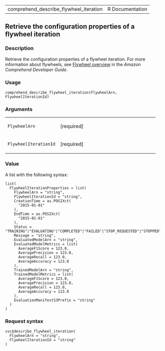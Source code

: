 <table style="width: 100%;">
<tbody>
<tr class="odd">
<td>comprehend_describe_flywheel_iteration</td>
<td style="text-align: right;">R Documentation</td>
</tr>
</tbody>
</table>

## Retrieve the configuration properties of a flywheel iteration

### Description

Retrieve the configuration properties of a flywheel iteration. For more
information about flywheels, see [Flywheel
overview](https://docs.aws.amazon.com/comprehend/latest/dg/flywheels-about.html)
in the *Amazon Comprehend Developer Guide*.

### Usage

    comprehend_describe_flywheel_iteration(FlywheelArn, FlywheelIterationId)

### Arguments

<table>
<colgroup>
<col style="width: 35%" />
<col style="width: 65%" />
</colgroup>
<tbody>
<tr class="odd">
<td><code
id="comprehend_describe_flywheel_iteration_:_FlywheelArn">FlywheelArn</code></td>
<td><p>[required]</p></td>
</tr>
<tr class="even">
<td><code
id="comprehend_describe_flywheel_iteration_:_FlywheelIterationId">FlywheelIterationId</code></td>
<td><p>[required]</p></td>
</tr>
</tbody>
</table>

### Value

A list with the following syntax:

    list(
      FlywheelIterationProperties = list(
        FlywheelArn = "string",
        FlywheelIterationId = "string",
        CreationTime = as.POSIXct(
          "2015-01-01"
        ),
        EndTime = as.POSIXct(
          "2015-01-01"
        ),
        Status = "TRAINING"|"EVALUATING"|"COMPLETED"|"FAILED"|"STOP_REQUESTED"|"STOPPED",
        Message = "string",
        EvaluatedModelArn = "string",
        EvaluatedModelMetrics = list(
          AverageF1Score = 123.0,
          AveragePrecision = 123.0,
          AverageRecall = 123.0,
          AverageAccuracy = 123.0
        ),
        TrainedModelArn = "string",
        TrainedModelMetrics = list(
          AverageF1Score = 123.0,
          AveragePrecision = 123.0,
          AverageRecall = 123.0,
          AverageAccuracy = 123.0
        ),
        EvaluationManifestS3Prefix = "string"
      )
    )

### Request syntax

    svc$describe_flywheel_iteration(
      FlywheelArn = "string",
      FlywheelIterationId = "string"
    )
